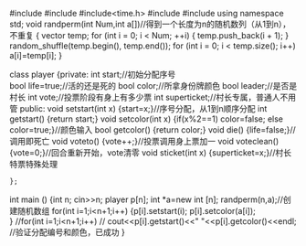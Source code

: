 #include<iostream>
#include<cstring>
#include<time.h> 
#include<vector>
#include <algorithm>
using namespace std;
void randperm(int Num,int a[])//得到一个长度为n的随机数列（从1到n），不重复 
 {
     vector<int> temp;
     for (int i = 0; i < Num; ++i)
     {
         temp.push_back(i + 1);
     }
     random_shuffle(temp.begin(), temp.end());
     for (int i = 0; i < temp.size(); i++)
     a[i]=temp[i];
 }

class player
	{private:
	        int start;//初始分配序号  
	        bool life=true;//活的还是死的 
	        bool color;//所拿身份牌颜色 
	        bool leader;//是否是村长 
	        int vote;//投票阶段有身上有多少票 
	        int superticket;//村长专属，普通人不用管 
	 public:
	void setstart(int x)
	     {start=x;}//序号分配，从1到n顺序分配 
    int  getstart()
         {return start;}
    void setcolor(int x)
         {if(x%2==1)
		     color=false;
		  else
		      color=true;}//颜色输入
	bool getcolor()
	    {return color;} 
    void die()
	     {life=false;}//调用即死亡 
	void voteto()
	     {vote++;}//投票调用身上票加一 
	void voteclean()
	     {vote=0;}//回合重新开始，vote清零 
	void sticket(int x)
	     {superticket=x;}//村长特票特殊处理 
	     
	};
int main ()
        {int n;
         cin>>n;
         player p[n]; 
         int *a=new int [n];
         randperm(n,a);//创建随机数组 
		 for(int i=1;i<n+1;i++)
         {p[i].setstart(i);
		   p[i].setcolor(a[i]);  
		 }
         //for(int i=1;i<n+1;i++)
         //  cout<<p[i].getstart()<<"  "<<p[i].getcolor()<<endl;
		 //验证分配编号和颜色，已成功 
        } 
